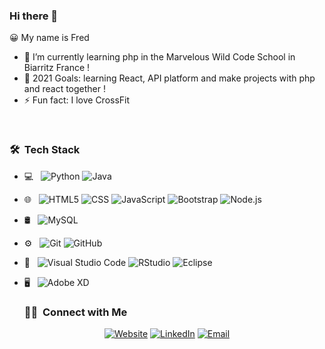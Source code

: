 ### Hi there 👋

😀 My name is Fred


- 🔭 I’m  currently learning php in the Marvelous Wild Code School in Biarritz France !
- 🥅 2021 Goals: learning React, API platform and make projects with php and react together !
- ⚡ Fun fact: I love CrossFit
<br>

<h3> 🛠 &nbsp;Tech Stack</h3>

- 💻 &nbsp;
  ![Python](https://img.shields.io/badge/-php-333333?style=flat&logo=php)
  ![Java](https://img.shields.io/badge/-symfony-333333?style=flat&logo=symfony&logoColor=007396)
- 🌐 &nbsp;
  ![HTML5](https://img.shields.io/badge/-HTML5-333333?style=flat&logo=HTML5)
  ![CSS](https://img.shields.io/badge/-CSS-333333?style=flat&logo=CSS3&logoColor=1572B6)
  ![JavaScript](https://img.shields.io/badge/-JavaScript-333333?style=flat&logo=javascript)
  ![Bootstrap](https://img.shields.io/badge/-Bootstrap-333333?style=flat&logo=bootstrap&logoColor=563D7C)
  ![Node.js](https://img.shields.io/badge/-tailwindcss-333333?style=flat&logo=tailwind-css)
- 🛢 &nbsp;
  ![MySQL](https://img.shields.io/badge/-MySQL-333333?style=flat&logo=mysql)
- ⚙️ &nbsp;
  ![Git](https://img.shields.io/badge/-Git-333333?style=flat&logo=git)
  ![GitHub](https://img.shields.io/badge/-Gitlab-333333?style=flat&logo=gitlab)
- 🔧 &nbsp;
  ![Visual Studio Code](https://img.shields.io/badge/-Visual%20Studio%20Code-333333?style=flat&logo=visual-studio-code&logoColor=007ACC)
  ![RStudio](https://img.shields.io/badge/-Ubuntu-333333?style=flat&logo=ubuntu)
  ![Eclipse](https://img.shields.io/badge/-Linux-333333?style=flat&logo=linux-ide&logoColor=2C2255)
- 🖥 &nbsp;
  ![Adobe XD](https://img.shields.io/badge/-Adobexd-333333?style=flat&logo=adobe-xd)
  
  <h3> 🤝🏻 &nbsp;Connect with Me </h3>

<p align="center">
<a href="https://fittywebdev.fr//"><img alt="Website" src="https://img.shields.io/badge/Website-www.fittywebdev.fr-blue?style=flat-square&logo=google-chrome"></a>
<a href="https://www.linkedin.com/in/fr%C3%A9d%C3%A9ricguerra/"><img alt="LinkedIn" src="https://img.shields.io/badge/LinkedIn-fr%C3%A9d%C3%A9ricguerraSingh-blue?style=flat-square&logo=linkedin"></a>
<a href="mailto:contact@fittywebdev.fr"><img alt="Email" src="https://img.shields.io/badge/Email-contact@fittywebdev.fr-blue?style=flat-square&logo=gmail"></a>
</p>
 

<br/>
<!--
**fred-fittywebdev/fred-fittywebdev** is a ✨ _special_ ✨ repository because its `README.md` (this file) appears on your GitHub profile.


